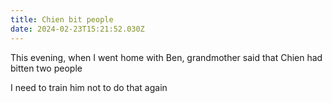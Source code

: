 ```yaml
---
title: Chien bit people
date: 2024-02-23T15:21:52.030Z
---
```


This evening, when I went home with Ben, grandmother said that Chien had bitten two people

I need to train him not to do that again
